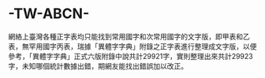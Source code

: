 # -TW-ABCN-
網絡上臺灣各種正字表均只能找到常用國字和次常用國字的文字版，即甲表和乙表，無罕用國字丙表，瑞據「異體字字典」附錄之正字表進行整理成文字版，以便參考，「異體字字典」正式六版附錄中說共計29921字，實則整理出來共計29923字，未知哪個統計數據出錯，期網友能找出錯誤加以改正。
